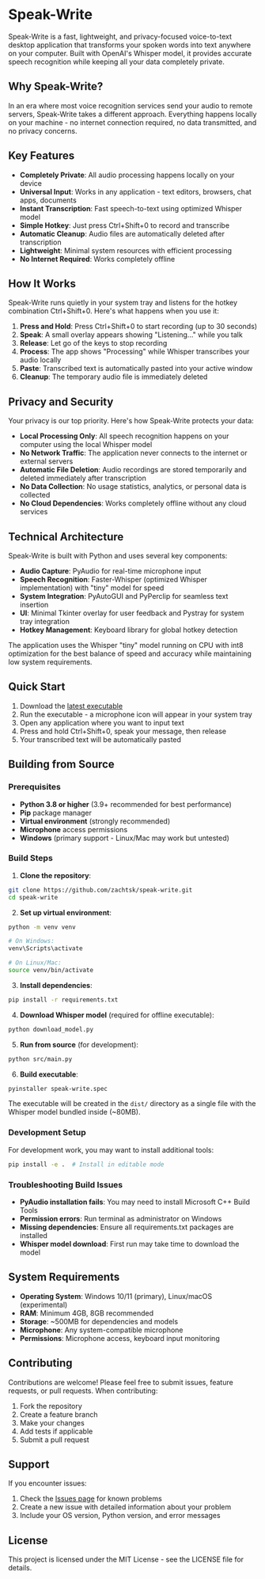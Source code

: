 # Speak-Write

Speak-Write is a fast, lightweight, and privacy-focused voice-to-text desktop application that transforms your spoken words into text anywhere on your computer. Built with OpenAI's Whisper model, it provides accurate speech recognition while keeping all your data completely private.

## Why Speak-Write?

In an era where most voice recognition services send your audio to remote servers, Speak-Write takes a different approach. Everything happens locally on your machine - no internet connection required, no data transmitted, and no privacy concerns.

## Key Features

- **Completely Private**: All audio processing happens locally on your device
- **Universal Input**: Works in any application - text editors, browsers, chat apps, documents
- **Instant Transcription**: Fast speech-to-text using optimized Whisper model
- **Simple Hotkey**: Just press Ctrl+Shift+0 to record and transcribe
- **Automatic Cleanup**: Audio files are automatically deleted after transcription
- **Lightweight**: Minimal system resources with efficient processing
- **No Internet Required**: Works completely offline

## How It Works

Speak-Write runs quietly in your system tray and listens for the hotkey combination Ctrl+Shift+0. Here's what happens when you use it:

1. **Press and Hold**: Press Ctrl+Shift+0 to start recording (up to 30 seconds)
2. **Speak**: A small overlay appears showing "Listening..." while you talk
3. **Release**: Let go of the keys to stop recording
4. **Process**: The app shows "Processing" while Whisper transcribes your audio locally
5. **Paste**: Transcribed text is automatically pasted into your active window
6. **Cleanup**: The temporary audio file is immediately deleted

## Privacy and Security

Your privacy is our top priority. Here's how Speak-Write protects your data:

- **Local Processing Only**: All speech recognition happens on your computer using the local Whisper model
- **No Network Traffic**: The application never connects to the internet or external servers
- **Automatic File Deletion**: Audio recordings are stored temporarily and deleted immediately after transcription
- **No Data Collection**: No usage statistics, analytics, or personal data is collected
- **No Cloud Dependencies**: Works completely offline without any cloud services

## Technical Architecture

Speak-Write is built with Python and uses several key components:

- **Audio Capture**: PyAudio for real-time microphone input
- **Speech Recognition**: Faster-Whisper (optimized Whisper implementation) with "tiny" model for speed
- **System Integration**: PyAutoGUI and PyPerclip for seamless text insertion
- **UI**: Minimal Tkinter overlay for user feedback and Pystray for system tray integration
- **Hotkey Management**: Keyboard library for global hotkey detection

The application uses the Whisper "tiny" model running on CPU with int8 optimization for the best balance of speed and accuracy while maintaining low system requirements.

## Quick Start

1. Download the [latest executable](https://github.com/zachtsk/speak-write/releases/tag/v0.1.0)
2. Run the executable - a microphone icon will appear in your system tray
3. Open any application where you want to input text
4. Press and hold Ctrl+Shift+0, speak your message, then release
5. Your transcribed text will be automatically pasted

## Building from Source

### Prerequisites

- **Python 3.8 or higher** (3.9+ recommended for best performance)
- **Pip** package manager
- **Virtual environment** (strongly recommended)
- **Microphone** access permissions
- **Windows** (primary support - Linux/Mac may work but untested)

### Build Steps

1. **Clone the repository**:
```bash
git clone https://github.com/zachtsk/speak-write.git
cd speak-write
```

2. **Set up virtual environment**:
```bash
python -m venv venv

# On Windows:
venv\Scripts\activate

# On Linux/Mac:
source venv/bin/activate
```

3. **Install dependencies**:
```bash
pip install -r requirements.txt
```

4. **Download Whisper model** (required for offline executable):
```bash
python download_model.py
```

5. **Run from source** (for development):
```bash
python src/main.py
```

6. **Build executable**:
```bash
pyinstaller speak-write.spec
```

The executable will be created in the `dist/` directory as a single file with the Whisper model bundled inside (~80MB).

### Development Setup

For development work, you may want to install additional tools:
```bash
pip install -e .  # Install in editable mode
```

### Troubleshooting Build Issues

- **PyAudio installation fails**: You may need to install Microsoft C++ Build Tools
- **Permission errors**: Run terminal as administrator on Windows
- **Missing dependencies**: Ensure all requirements.txt packages are installed
- **Whisper model download**: First run may take time to download the model

## System Requirements

- **Operating System**: Windows 10/11 (primary), Linux/macOS (experimental)
- **RAM**: Minimum 4GB, 8GB recommended
- **Storage**: ~500MB for dependencies and models
- **Microphone**: Any system-compatible microphone
- **Permissions**: Microphone access, keyboard input monitoring

## Contributing

Contributions are welcome! Please feel free to submit issues, feature requests, or pull requests. When contributing:

1. Fork the repository
2. Create a feature branch
3. Make your changes
4. Add tests if applicable
5. Submit a pull request

## Support

If you encounter issues:
1. Check the [Issues page](https://github.com/zachtsk/speak-write/issues) for known problems
2. Create a new issue with detailed information about your problem
3. Include your OS version, Python version, and error messages

## License

This project is licensed under the MIT License - see the LICENSE file for details.
